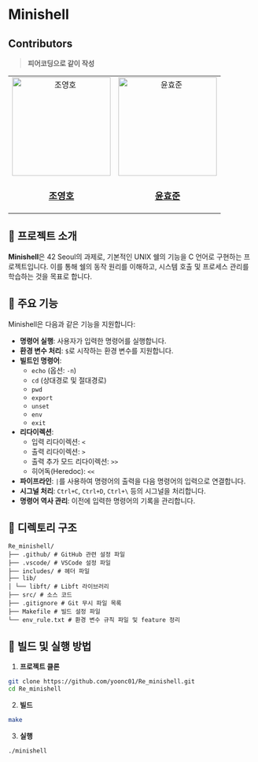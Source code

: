 # Minishell

## Contributors
>**피어코딩으로 같이 작성**
<table align="center">
<tbody>
    <td align="center">
        <a href="https://github.com/bigeaglesman">
            <img src="https://avatars.githubusercontent.com/bigeaglesman" width="200px;" height="200px;" alt="조영호"/>
            <h3><b>조영호</b></h3>
        </a>
    </td>
    <td align="center">
        <a href="https://github.com/yoonc01">
            <img src="https://avatars.githubusercontent.com/u/143938662?v=4" width="200px;" height="200px;" alt="윤효준"/>
            <h3><b>윤효준</b></h3>
        </a>
    </td>
</tbody>
</table>

## 📝 프로젝트 소개
**Minishell**은 42 Seoul의 과제로, 기본적인 UNIX 쉘의 기능을 C 언어로 구현하는 프로젝트입니다. 이를 통해 쉘의 동작 원리를 이해하고, 시스템 호출 및 프로세스 관리를 학습하는 것을 목표로 합니다.

## 🎯 주요 기능
Minishell은 다음과 같은 기능을 지원합니다:

- **명령어 실행**: 사용자가 입력한 명령어를 실행합니다.
- **환경 변수 처리**: `$`로 시작하는 환경 변수를 지원합니다.
- **빌트인 명령어**:
  - `echo` (옵션: `-n`)
  - `cd` (상대경로 및 절대경로)
  - `pwd`
  - `export`
  - `unset`
  - `env`
  - `exit`
- **리다이렉션**:
  - 입력 리다이렉션: `<`
  - 출력 리다이렉션: `>`
  - 출력 추가 모드 리다이렉션: `>>`
  - 히어독(Heredoc): `<<`
- **파이프라인**: `|`를 사용하여 명령어의 출력을 다음 명령어의 입력으로 연결합니다.
- **시그널 처리**: `Ctrl+C`, `Ctrl+D`, `Ctrl+\` 등의 시그널을 처리합니다.
- **명령어 역사 관리**: 이전에 입력한 명령어의 기록을 관리합니다.

## 📂 디렉토리 구조
```
Re_minishell/
├── .github/ # GitHub 관련 설정 파일
├── .vscode/ # VSCode 설정 파일
├── includes/ # 헤더 파일
├── lib/
│ └── libft/ # Libft 라이브러리
├── src/ # 소스 코드
├── .gitignore # Git 무시 파일 목록
├── Makefile # 빌드 설정 파일
└── env_rule.txt # 환경 변수 규칙 파일 및 feature 정리
```

## 🚀 빌드 및 실행 방법
1. **프로젝트 클론**
```bash
git clone https://github.com/yoonc01/Re_minishell.git
cd Re_minishell
```
2. **빌드**
```bash
make
```
3. **실행**
```
./minishell
```

